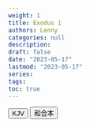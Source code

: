 ```yaml
---
weight: 1
title: Exodus 1
authors: Lenny
categories: null
description: 
draft: false
date: "2023-05-17"
lastmod: "2023-05-17"
series: 
tags: 
toc: true
---
```



<!-- Tab links -->
<div class="tab">
  <button class="tablinks active" onclick="tablabel(event, 'english')">KJV</button>
  <button class="tablinks" onclick="tablabel(event, 'chinese')">和合本</button>
  
</div>

<!-- Tab content -->
<div id="english" class="tabcontent" style="display:block">

</div>


<div id="chinese" class="tabcontent">

</div>


